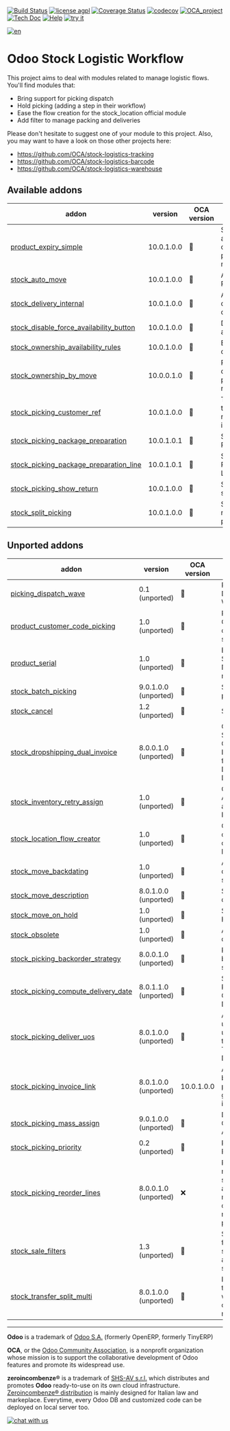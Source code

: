 [![Build Status](https://travis-ci.org/zeroincombenze/stock-logistics-workflow.svg?branch=10.0)](https://travis-ci.org/zeroincombenze/stock-logistics-workflow)
[![license agpl](https://img.shields.io/badge/licence-AGPL--3-blue.svg)](http://www.gnu.org/licenses/agpl-3.0.html)
[![Coverage Status](https://coveralls.io/repos/github/zeroincombenze/stock-logistics-workflow/badge.svg?branch=10.0)](https://coveralls.io/github/zeroincombenze/stock-logistics-workflow?branch=10.0)
[![codecov](https://codecov.io/gh/zeroincombenze/stock-logistics-workflow/branch/10.0/graph/badge.svg)](https://codecov.io/gh/zeroincombenze/stock-logistics-workflow/branch/10.0)
[![OCA_project](http://www.zeroincombenze.it/wp-content/uploads/ci-ct/prd/button-oca-10.svg)](https://github.com/OCA/stock-logistics-workflow/tree/10.0)
[![Tech Doc](http://www.zeroincombenze.it/wp-content/uploads/ci-ct/prd/button-docs-10.svg)](http://wiki.zeroincombenze.org/en/Odoo/10.0/dev)
[![Help](http://www.zeroincombenze.it/wp-content/uploads/ci-ct/prd/button-help-10.svg)](http://wiki.zeroincombenze.org/en/Odoo/10.0/man/LO)
[![try it](http://www.zeroincombenze.it/wp-content/uploads/ci-ct/prd/button-try-it-10.svg)](http://erp10.zeroincombenze.it)
















[![en](http://www.shs-av.com/wp-content/en_US.png)](http://wiki.zeroincombenze.org/it/Odoo/7.0/man)

Odoo Stock Logistic Workflow
============================

This project aims to deal with modules related to manage logistic flows. You'll find modules that:

 - Bring support for picking dispatch
 - Hold picking (adding a step in their workflow)
 - Ease the flow creation for the stock_location official module
 - Add filter to manage packing and deliveries

Please don't hesitate to suggest one of your module to this project. Also, you may want to have a look on those other projects here:

 - https://github.com/OCA/stock-logistics-tracking
 - https://github.com/OCA/stock-logistics-barcode
 - https://github.com/OCA/stock-logistics-warehouse

[//]: # (addons)


Available addons
----------------
addon | version | OCA version | summary
--- | --- | --- | ---
[product_expiry_simple](product_expiry_simple/) | 10.0.1.0.0 | :repeat: | Simpler and better alternative to the official product_expiry module
[stock_auto_move](stock_auto_move/) | 10.0.1.0.0 | :repeat: | Automatic Move Processing
[stock_delivery_internal](stock_delivery_internal/) | 10.0.1.0.0 | :repeat: | Adds an internal carrier to delivery options
[stock_disable_force_availability_button](stock_disable_force_availability_button/) | 10.0.1.0.0 | :repeat: | Disable force availability button
[stock_ownership_availability_rules](stock_ownership_availability_rules/) | 10.0.1.0.0 | :repeat: | Enforce ownership on stock availability
[stock_ownership_by_move](stock_ownership_by_move/) | 10.0.0.1.0 | :repeat: | Preserve Ownership of moves (not pickings) on reception.
[stock_picking_customer_ref](stock_picking_customer_ref/) | 10.0.1.0.0 | :repeat: | This module displays the sale reference/description in the pickings
[stock_picking_package_preparation](stock_picking_package_preparation/) | 10.0.1.0.1 | :repeat: | Stock Picking Package Preparation
[stock_picking_package_preparation_line](stock_picking_package_preparation_line/) | 10.0.1.0.1 | :repeat: | Stock Picking Package Preparation Line
[stock_picking_show_return](stock_picking_show_return/) | 10.0.1.0.0 | :repeat: | Show returns on stock pickings
[stock_split_picking](stock_split_picking/) | 10.0.1.0.0 | :repeat: | Split a picking in two not transferred pickings


Unported addons
---------------
addon | version | OCA version | summary
--- | --- | --- | ---
[picking_dispatch_wave](picking_dispatch_wave/) | 0.1 (unported) | :repeat: | Picking Dispatch Wave
[product_customer_code_picking](product_customer_code_picking/) | 1.0 (unported) | :repeat: | Product Customer code for stock picking
[product_serial](product_serial/) | 1.0 (unported) | :repeat: | Enhance Serial Number management
[stock_batch_picking](stock_batch_picking/) | 9.0.1.0.0 (unported) | :repeat: | Stock batch picking
[stock_cancel](stock_cancel/) | 1.2 (unported) | :repeat: | Stock Cancel
[stock_dropshipping_dual_invoice](stock_dropshipping_dual_invoice/) | 8.0.0.1.0 (unported) | :repeat: | Create both Supplier and Customer Invoices from a Dropshipping Delivery
[stock_inventory_retry_assign](stock_inventory_retry_assign/) | 1.0 (unported) | :repeat: | Check Availability after Inventories
[stock_location_flow_creator](stock_location_flow_creator/) | 1.0 (unported) | :repeat: | Create configuration of stock location flow
[stock_move_backdating](stock_move_backdating/) | 1.0 (unported) | :repeat: | Allows back-dating of stock moves
[stock_move_description](stock_move_description/) | 8.0.1.0.0 (unported) | :repeat: | Stock move description
[stock_move_on_hold](stock_move_on_hold/) | 1.0 (unported) | :repeat: | Stock On Hold Status
[stock_obsolete](stock_obsolete/) | 1.0 (unported) | :repeat: | Add product depreciation
[stock_picking_backorder_strategy](stock_picking_backorder_strategy/) | 8.0.0.1.0 (unported) | :repeat: | Picking backordering strategies
[stock_picking_compute_delivery_date](stock_picking_compute_delivery_date/) | 8.0.1.1.0 (unported) | :repeat: | Stock Picking Compute Delivery Date
[stock_picking_deliver_uos](stock_picking_deliver_uos/) | 8.0.1.0.0 (unported) | :repeat: | Adds fields uos and uos_quantity to Stock Transfer Details
[stock_picking_invoice_link](stock_picking_invoice_link/) | 8.0.1.0.0 (unported) | 10.0.1.0.0 | Adds link between pickings and generated invoices
[stock_picking_mass_assign](stock_picking_mass_assign/) | 9.0.1.0.0 (unported) | :repeat: | Delivery Orders Mass Assign
[stock_picking_priority](stock_picking_priority/) | 0.2 (unported) | :repeat: | Picking Priority
[stock_picking_reorder_lines](stock_picking_reorder_lines/) | 8.0.0.1.0 (unported) | :x: | Provide a new field on stock moves, allowing to manage the orders of moves in a picking.
[stock_sale_filters](stock_sale_filters/) | 1.3 (unported) | :repeat: | SO related filters on stock.picking and sale.order
[stock_transfer_split_multi](stock_transfer_split_multi/) | 8.0.1.0.0 (unported) | :repeat: | In the stock transfer wizard, you can split by multiple units

[//]: # (end addons)

[//]: # (copyright)

----

**Odoo** is a trademark of [Odoo S.A.](https://www.odoo.com/) (formerly OpenERP, formerly TinyERP)

**OCA**, or the [Odoo Community Association](http://odoo-community.org/), is a nonprofit organization whose
mission is to support the collaborative development of Odoo features and
promote its widespread use.

**zeroincombenze®** is a trademark of [SHS-AV s.r.l.](http://www.shs-av.com/)
which distributes and promotes **Odoo** ready-to-use on its own cloud infrastructure.
[Zeroincombenze® distribution](http://wiki.zeroincombenze.org/en/Odoo)
is mainly designed for Italian law and markeplace.
Everytime, every Odoo DB and customized code can be deployed on local server too.

[//]: # (end copyright)

[![chat with us](https://www.shs-av.com/wp-content/chat_with_us.gif)](https://tawk.to/85d4f6e06e68dd4e358797643fe5ee67540e408b)
